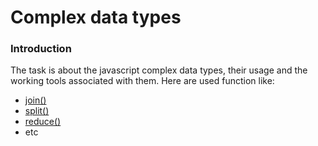 # Complex data types
### Introduction
The task is about the javascript complex data types, their usage and the working tools associated with them. Here are used function like:

- [join()](https://github.com/Samvel1852/ACA_task3/blob/main/join.md)
-   [split()](https://github.com/Samvel1852/ACA_task3/blob/main/split.md)
-   [reduce()](https://github.com/Samvel1852/ACA_task3/blob/main/reduce.md)
-   etc